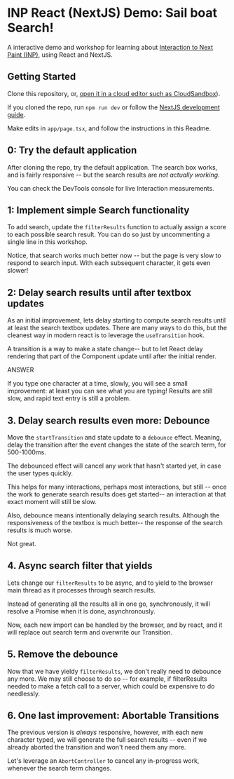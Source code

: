 # INP React (NextJS) Demo: Sail boat Search!

A interactive demo and workshop for learning about [Interaction to Next Paint (INP)](https://web.deb/inp), using React and NextJS.

## Getting Started

Clone this repository, or, [open it in a cloud editor such as CloudSandbox](https://codesandbox.io/p/github/mmocny/inp-codesandbox-nextjs)).

If you cloned the repo, run `npm run dev` or follow the [NextJS development guide](https://nextjs.org/docs/getting-started/installation#run-the-development-server).

Make edits in `app/page.tsx`, and follow the instructions in this Readme.

## 0: Try the default application

After cloning the repo, try the default application.  The search box works, and is fairly responsive -- but the search results are *not actually working*.

You can check the DevTools console for live Interaction measurements.

## 1: Implement simple Search functionality

To add search, update the `filterResults` function to actually assign a score to each possible search result.
You can do so just by uncommenting a single line in this workshop.

Notice, that search works much better now -- but the page is very slow to respond to search input.
With each subsequent character, it gets even slower!

## 2: Delay search results until after textbox updates

As an initial improvement, lets delay starting to compute search results until at least the search textbox updates.
There are many ways to do this, but the cleanest way in modern react is to leverage the `useTransition` hook.

A transition is a way to make a state change-- but to let React delay rendering that part of the Component update until after the initial render.

ANSWER

If you type one character at a time, slowly, you will see a small improvement: at least you can see what you are typing!  Results are still slow, and rapid text entry is still a problem.

## 3. Delay search results even more: Debounce

Move the `startTransition` and state update to a `debounce` effect.  Meaning, delay the transition after the event changes the state of the search term, for 500-1000ms.

The debounced effect will cancel any work that hasn't started yet, in case the user types quickly.

This helps for many interactions, perhaps most interactions, but still -- once the work to generate search results does get started-- an interaction at that exact moment will still be slow.

Also, debounce means intentionally delaying search results.  Although the responsiveness of the textbox is much better-- the response of the search results is much worse.

Not great.

## 4. Async search filter that yields

Lets change our `filterResults` to be async, and to yield to the browser main thread as it processes through search results.

Instead of generating all the results all in one go, synchronously, it will resolve a Promise when it is done, asynchronously.

Now, each new import can be handled by the browser, and by react, and it will replace out search term and overwrite our Transition.

## 5. Remove the debounce

Now that we have yieldy `filterResults`, we don't really need to debounce any more.  We may still choose to do so -- for example, if filterResults needed to make a fetch call to a server, which could be expensive to do needlessly.

## 6. One last improvement: Abortable Transitions

The previous version is *always* responsive, however, with each new character typed, we will generate the full search results -- even if we already aborted the transition and won't need them any more.

Let's leverage an `AbortController` to cancel any in-progress work, whenever the search term changes.
